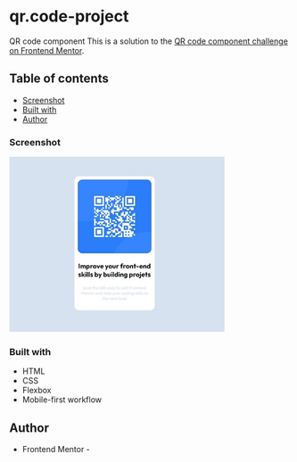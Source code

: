 # qr.code-project
 QR code component
This is a solution to the [QR code component challenge on Frontend Mentor](https://www.frontendmentor.io/challenges/qr-code-component-iux_sIO_H).

## Table of contents
  - [Screenshot](#screenshot)
  - [Built with](#built-with)
  - [Author](#author)

  ### Screenshot
  ![](images/screenshot.jpg)

  ### Built with
  - HTML
  - CSS 
  - Flexbox
  - Mobile-first workflow

  ## Author
  - Frontend Mentor - [](https://www.frontendmentor.io/profile/ZamzamFT)
